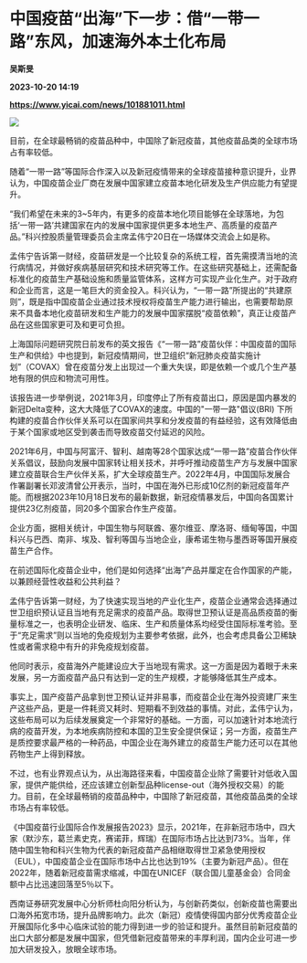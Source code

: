 # 中国疫苗“出海”下一步：借“一带一路”东风，加速海外本土化布局
**吴斯旻**

**2023-10-20 14:19**

**https://www.yicai.com/news/101881011.html**

![](https://imgcdn.yicai.com/uppics/slides/2023/10/99803071fa7bbc1a09f1f37b1051ff6d.jpg)

目前，在全球最畅销的疫苗品种中，中国除了新冠疫苗，其他疫苗品类的全球市场占有率较低。

随着“一带一路”等国际合作深入以及新冠疫情带来的全球疫苗接种意识提升，业界认为，中国疫苗企业厂商在发展中国家建立疫苗本地化研发及生产供应能力有望提升。

“我们希望在未来的3~5年内，有更多的疫苗本地化项目能够在全球落地，为包括‘一带一路’共建国家在内的发展中国家提供更多本地生产、高质量的疫苗产品。”科兴控股质量管理委员会主席孟伟宁20日在一场媒体交流会上如是称。

孟伟宁告诉第一财经，疫苗研发是一个比较复杂的系统工程，首先需摸清当地的流行病情况，并做好疾病基层研究和技术研究等工作。在这些研究基础上，还需配备标准化的疫苗生产基础设施和质量监管体系，这样方可实现产业化生产。对于政府和企业而言，这是一笔巨大的资金投入。科兴认为，“一带一路”所提出的“共建原则”，既是指中国疫苗企业通过技术授权将疫苗生产能力进行输出，也需要帮助原来不具备本地化疫苗研发和生产能力的发展中国家摆脱“疫苗依赖”，真正让疫苗产品在这些国家更可及和更可负担。

上海国际问题研究院日前发布的英文报告《“一带一路”疫苗伙伴：中国疫苗的国际生产和供给》中也提到，新冠疫情期间，世卫组织“新冠肺炎疫苗实施计划”（COVAX）曾在疫苗分发上出现过一个重大失误，即是依赖一个或几个生产基地有限的供应和物流可用性。

该报告进一步举例说，2021年3月，印度停止了所有疫苗出口，原因是国内暴发的新冠Delta变种，这大大降低了COVAX的速度。中国的"一带一路"倡议(BRI) 下所构建的疫苗合作伙伴关系可以在国家间共享和分发疫苗的有益经验，这有效降低由于某个国家或地区受到袭击而导致疫苗交付延迟的风险。

2021年6月，中国与阿富汗、智利、越南等28个国家达成“一带一路”疫苗合作伙伴关系倡议，鼓励向发展中国家转让相关技术，并呼吁推动疫苗生产方与发展中国家建立疫苗联合生产伙伴关系，扩大全球疫苗生产。2022年4月，中国国际发展合作署副署长邓波清曾公开表示，当时，中国在海外已形成10亿剂的新冠疫苗年产能。而根据2023年10月18日发布的最新数据，新冠疫情暴发后，中国向各国累计提供23亿剂疫苗，同20多个国家合作生产疫苗。

企业方面，据相关统计，中国生物与阿联酋、塞尔维亚、摩洛哥、缅甸等国，中国科兴与巴西、南非、埃及、智利等国与当地企业，康希诺生物与墨西哥等国开展疫苗生产合作。

在前述国际化疫苗企业中，他们是如何选择“出海”产品并厘定在合作国家的产能，以兼顾经营性收益和公共利益？

孟伟宁告诉第一财经，为了快速实现当地的产业化生产，疫苗企业通常会选择通过世卫组织预认证且当地有充足需求的疫苗产品。取得世卫预认证是高品质疫苗的衡量标准之一，也表明企业研发、临床、生产和质量体系均经受住国际标准考验。至于“充足需求”则以当地的免疫规划为主要参考依据，此外，也会考虑具备公卫稀缺性或者需求稳中有升的非免疫规划疫苗。

他同时表示，疫苗海外产能建设应大于当地现有需求。这一方面是因为着眼于未来发展，另一方面疫苗产品只有达到一定的生产规模，才能够降低其生产成本。

事实上，国产疫苗产品拿到世卫预认证并非易事，而疫苗企业在海外投资建厂来生产这些产品，更是一件耗资又耗时、短期看不到效益的事情。对此，孟伟宁认为，这些布局可以为后续发展奠定一个非常好的基础。一方面，可以加速针对本地流行病的疫苗开发，为本地疾病防控和本国的卫生安全提供保证；另一方面，疫苗生产是质控要求最严格的一种药品，中国企业在海外建立的疫苗生产能力还可以在其他药物生产上得到释放。

不过，也有业界观点认为，从出海路径来看，中国疫苗企业除了需要针对低收入国家，提供产能供给，还应该建立创新型品种license-out（海外授权交易）的能力。目前，在全球最畅销的疫苗品种中，中国除了新冠疫苗，其他疫苗品类的全球市场占有率较低。

《中国疫苗行业国际合作发展报告2023》显示，2021年，在非新冠市场中，四大家（默沙东，葛兰素史克，赛诺菲，辉瑞）在国际市场占比达到73%。当年，伴随中国生物和科兴生物为代表的新冠疫苗产品相继取得世卫紧急使用授权（EUL），中国疫苗企业在国际市场中占比也达到19%（主要为新冠产品）。但在2022年，随着新冠疫苗需求缩减，中国在UNICEF（联合国儿童基金会）合同金额中占比迅速回落至5％以下。

西南证券研究发展中心分析师杜向阳分析认为，与创新药类似，创新疫苗也需要出口海外拓宽市场，提升品牌影响力。此次（新冠）疫情使得国内部分优秀疫苗企业开展国际化多中心临床试验的能力得到进一步的验证和提升。虽然目前新冠疫苗的出口大部分都是发展中国家，但凭借新冠疫苗带来的丰厚利润，国内企业可进一步加大研发投入，放眼全球市场。